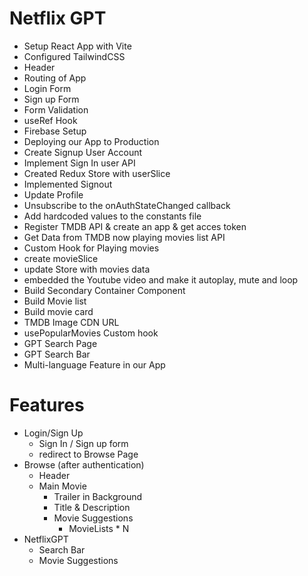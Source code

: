 # Netflix GPT
- Setup React App with Vite
- Configured TailwindCSS
- Header
- Routing of App
- Login Form
- Sign up Form
- Form Validation
- useRef Hook
- Firebase Setup
- Deploying our App to Production
- Create Signup User Account
- Implement Sign In user API
- Created Redux Store with userSlice
- Implemented Signout
- Update Profile
- Unsubscribe to the onAuthStateChanged callback
- Add hardcoded values to the constants file
- Register TMDB API & create an app & get acces token
- Get Data from TMDB now playing movies list API
- Custom Hook for Playing movies
- create movieSlice
- update Store with movies data
- embedded the Youtube video and make it autoplay, mute and loop
- Build Secondary Container Component
- Build Movie list
- Build movie card
- TMDB Image CDN URL
- usePopularMovies Custom hook
- GPT Search Page
- GPT Search Bar
- Multi-language Feature in our App



# Features
- Login/Sign Up
    - Sign In / Sign up form
    - redirect to Browse Page
- Browse (after authentication)
    - Header
    - Main Movie
        - Trailer in Background
        - Title & Description
        - Movie Suggestions
            - MovieLists * N
- NetflixGPT
    - Search Bar
    - Movie Suggestions